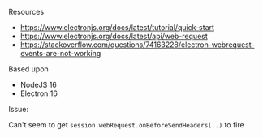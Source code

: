 Resources

* https://www.electronjs.org/docs/latest/tutorial/quick-start
* https://www.electronjs.org/docs/latest/api/web-request
* https://stackoverflow.com/questions/74163228/electron-webrequest-events-are-not-working

Based upon

* NodeJS 16
* Electron 16

Issue:

Can't seem to get `session.webRequest.onBeforeSendHeaders(..)` to fire